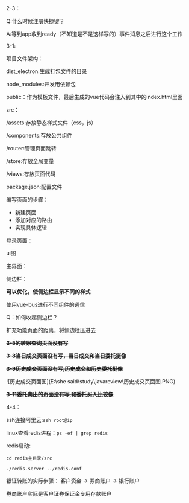 2-3：

Q:什么时候注册快捷键？

A:等到app收到ready（不知道是不是这样写的）事件消息之后进行这个工作

3-1:

项目文件架构：

dist_electron:生成打包文件的目录

node_modules:开发用依赖包

public：作为模板文件，最后生成的vue代码会注入到其中的index.html里面

src：

/assets:存放静态样式文件（css，js）

/components:存放公共组件

/router:管理页面跳转

/store:存放全局变量

/views:存放页面代码

package.json:配置文件



编写页面的步骤：

- 新建页面
- 添加对应的路由
- 实现具体逻辑



登录页面：

ui图

主界面：

侧边栏：

**可以优化，使侧边栏显示不同的样式**

使用vue-bus进行不同组件的通信

Q：如何收起侧边栏？

扩充功能页面的距离，将侧边栏压进去

~~**3-5的转账查询页面没有写**~~

~~**3-8当日成交页面没有写，当日成交和当日委托挺像**~~

~~**3-9历史成交页面没有写,历史成交和历史委托挺像**~~

![历史成交页面图](E:\she said\study\javareview\历史成交页面图.PNG)

~~**3-11委托卖出的页面没有写,和委托买入比较像**~~



4-4：

ssh连接阿里云:`ssh root@ip`

linux查看redis进程：`ps -ef | grep redis`

redis启动:

`cd redis主目录/src `

`./redis-server ../redis.conf`



银证转账的实际步骤： 客户资金 -> 券商账户 -> 银行账户

券商账户实际是客户证券保证金专用存款账户



